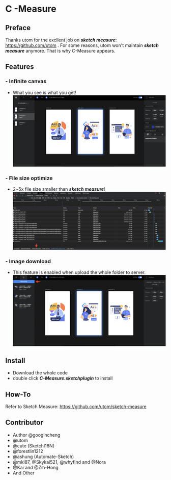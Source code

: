 # C -Measure

## Preface
Thanks utom for the excllent job on ***sketch measure***: https://github.com/utom .
For some reasons, utom won't maintain ***sketch measure*** anymore. That is why C-Measure appears.

## Features
### - Infinite canvas 
- What you see is what you get!
![infinite-canvas.png](https://github.com/googincheng/C-Measure/blob/master/demo/infinite-canvas.png "infinite-canvas.png")
### - File size optimize
- 2~5x file size smaller than ***sketch measure***!
![file-size-optimize.png](https://github.com/googincheng/C-Measure/blob/master/demo/file-size-optimize.png "file-size-optimize.png")
### - Image download
- This feature is enabled when upload the whole folder to server.
![download-slices.png](https://github.com/googincheng/C-Measure/blob/master/demo/download-slices.png "download-slices.png")

## Install
- Download the whole code
- double click ***C-Measure.sketchplugin*** to install

## How-To
Refer to Sketch Measure:
https://github.com/utom/sketch-measure

## Contributor
- Author @googincheng
- @utom
- @cute (SketchI18N)
- @forestlin1212
- @ashung (Automate-Sketch)
- @mkl87, @Skykai521, @whyfind and @Nora
- @Kai and @Zih-Hong
- And Other
